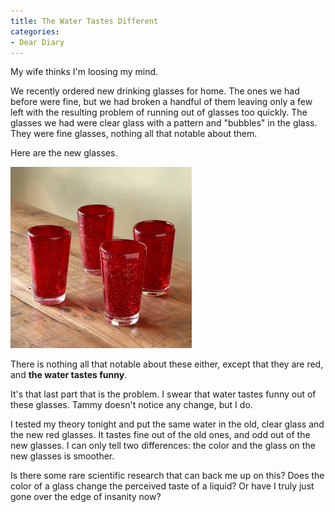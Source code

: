 ```yaml
---
title: The Water Tastes Different
categories:
- Dear Diary
---
```


My wife thinks I'm loosing my mind.

We recently ordered new drinking glasses for home. The ones we had before were fine, but we had broken a handful of them leaving only a few left with the resulting problem of running out of glasses too quickly. The glasses we had were clear glass with a pattern and "bubbles" in the glass. They were fine glasses, nothing all that notable about them.

Here are the new glasses.

![new-glasses.jpg](/assets/posts/2007/new-glasses1.jpg)

There is nothing all that notable about these either, except that they are red, and **the water tastes funny**.

It's that last part that is the problem. I swear that water tastes funny out of these glasses. Tammy doesn't notice any change, but I do.

I tested my theory tonight and put the same water in the old, clear glass and the new red glasses. It tastes fine out of the old ones, and odd out of the new glasses. I can only tell two differences: the color and the glass on the new glasses is smoother.

Is there some rare scientific research that can back me up on this? Does the color of a glass change the perceived taste of a liquid? Or have I truly just gone over the edge of insanity now?
